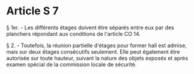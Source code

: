 # Article S 7

§ 1er. - Les différents étages doivent être séparés entre eux par des planchers répondant aux conditions de l'article CO 14.

§ 2. - Toutefois, la réunion partielle d'étages pour former hall est admise, mais sur deux étages consécutifs seulement. Elle peut également être autorisée sur toute hauteur, suivant la nature des objets exposés et après examen spécial de la commission locale de sécurité.
